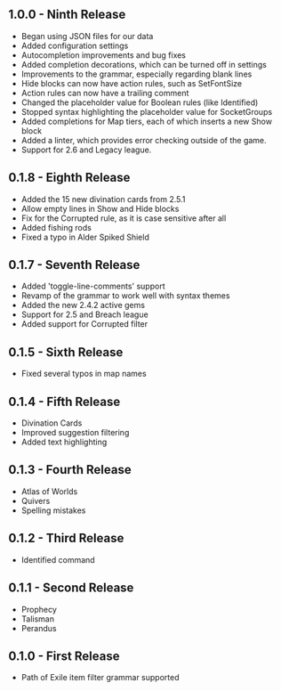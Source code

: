 ## 1.0.0 - Ninth Release
* Began using JSON files for our data
* Added configuration settings
* Autocompletion improvements and bug fixes
* Added completion decorations, which can be turned off in settings
* Improvements to the grammar, especially regarding blank lines
* Hide blocks can now have action rules, such as SetFontSize
* Action rules can now have a trailing comment
* Changed the placeholder value for Boolean rules (like Identified)
* Stopped syntax highlighting the placeholder value for SocketGroups
* Added completions for Map tiers, each of which inserts a new Show block
* Added a linter, which provides error checking outside of the game.
* Support for 2.6 and Legacy league.

## 0.1.8 - Eighth Release
* Added the 15 new divination cards from 2.5.1
* Allow empty lines in Show and Hide blocks
* Fix for the Corrupted rule, as it is case sensitive after all
* Added fishing rods
* Fixed a typo in Alder Spiked Shield

## 0.1.7 - Seventh Release
* Added 'toggle-line-comments' support
* Revamp of the grammar to work well with syntax themes
* Added the new 2.4.2 active gems
* Support for 2.5 and Breach league
* Added support for Corrupted filter

## 0.1.5 - Sixth Release
* Fixed several typos in map names

## 0.1.4 - Fifth Release
* Divination Cards
* Improved suggestion filtering
* Added text highlighting

## 0.1.3 - Fourth Release
* Atlas of Worlds
* Quivers
* Spelling mistakes

## 0.1.2 - Third Release
* Identified command

## 0.1.1 - Second Release
* Prophecy
* Talisman
* Perandus

## 0.1.0 - First Release
* Path of Exile item filter grammar supported

